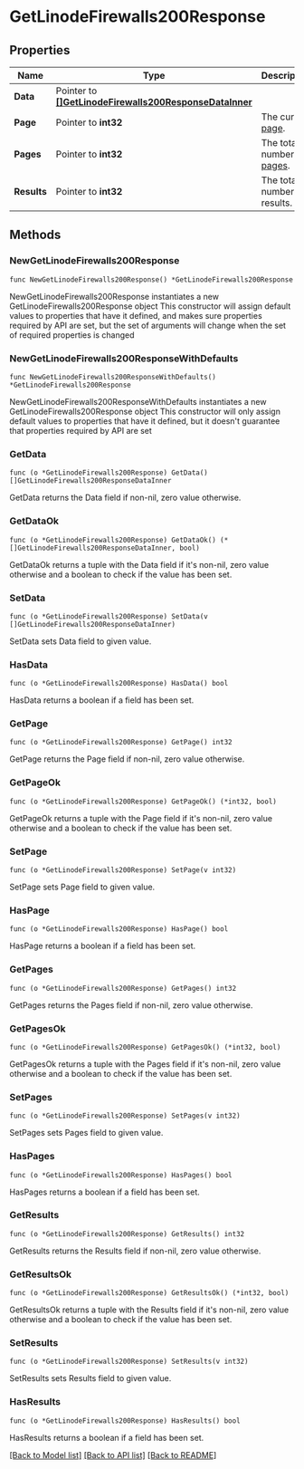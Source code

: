 # GetLinodeFirewalls200Response

## Properties

Name | Type | Description | Notes
------------ | ------------- | ------------- | -------------
**Data** | Pointer to [**[]GetLinodeFirewalls200ResponseDataInner**](GetLinodeFirewalls200ResponseDataInner.md) |  | [optional] 
**Page** | Pointer to **int32** | The current [page](https://techdocs.akamai.com/linode-api/reference/pagination). | [optional] [readonly] 
**Pages** | Pointer to **int32** | The total number of [pages](https://techdocs.akamai.com/linode-api/reference/pagination). | [optional] [readonly] 
**Results** | Pointer to **int32** | The total number of results. | [optional] [readonly] 

## Methods

### NewGetLinodeFirewalls200Response

`func NewGetLinodeFirewalls200Response() *GetLinodeFirewalls200Response`

NewGetLinodeFirewalls200Response instantiates a new GetLinodeFirewalls200Response object
This constructor will assign default values to properties that have it defined,
and makes sure properties required by API are set, but the set of arguments
will change when the set of required properties is changed

### NewGetLinodeFirewalls200ResponseWithDefaults

`func NewGetLinodeFirewalls200ResponseWithDefaults() *GetLinodeFirewalls200Response`

NewGetLinodeFirewalls200ResponseWithDefaults instantiates a new GetLinodeFirewalls200Response object
This constructor will only assign default values to properties that have it defined,
but it doesn't guarantee that properties required by API are set

### GetData

`func (o *GetLinodeFirewalls200Response) GetData() []GetLinodeFirewalls200ResponseDataInner`

GetData returns the Data field if non-nil, zero value otherwise.

### GetDataOk

`func (o *GetLinodeFirewalls200Response) GetDataOk() (*[]GetLinodeFirewalls200ResponseDataInner, bool)`

GetDataOk returns a tuple with the Data field if it's non-nil, zero value otherwise
and a boolean to check if the value has been set.

### SetData

`func (o *GetLinodeFirewalls200Response) SetData(v []GetLinodeFirewalls200ResponseDataInner)`

SetData sets Data field to given value.

### HasData

`func (o *GetLinodeFirewalls200Response) HasData() bool`

HasData returns a boolean if a field has been set.

### GetPage

`func (o *GetLinodeFirewalls200Response) GetPage() int32`

GetPage returns the Page field if non-nil, zero value otherwise.

### GetPageOk

`func (o *GetLinodeFirewalls200Response) GetPageOk() (*int32, bool)`

GetPageOk returns a tuple with the Page field if it's non-nil, zero value otherwise
and a boolean to check if the value has been set.

### SetPage

`func (o *GetLinodeFirewalls200Response) SetPage(v int32)`

SetPage sets Page field to given value.

### HasPage

`func (o *GetLinodeFirewalls200Response) HasPage() bool`

HasPage returns a boolean if a field has been set.

### GetPages

`func (o *GetLinodeFirewalls200Response) GetPages() int32`

GetPages returns the Pages field if non-nil, zero value otherwise.

### GetPagesOk

`func (o *GetLinodeFirewalls200Response) GetPagesOk() (*int32, bool)`

GetPagesOk returns a tuple with the Pages field if it's non-nil, zero value otherwise
and a boolean to check if the value has been set.

### SetPages

`func (o *GetLinodeFirewalls200Response) SetPages(v int32)`

SetPages sets Pages field to given value.

### HasPages

`func (o *GetLinodeFirewalls200Response) HasPages() bool`

HasPages returns a boolean if a field has been set.

### GetResults

`func (o *GetLinodeFirewalls200Response) GetResults() int32`

GetResults returns the Results field if non-nil, zero value otherwise.

### GetResultsOk

`func (o *GetLinodeFirewalls200Response) GetResultsOk() (*int32, bool)`

GetResultsOk returns a tuple with the Results field if it's non-nil, zero value otherwise
and a boolean to check if the value has been set.

### SetResults

`func (o *GetLinodeFirewalls200Response) SetResults(v int32)`

SetResults sets Results field to given value.

### HasResults

`func (o *GetLinodeFirewalls200Response) HasResults() bool`

HasResults returns a boolean if a field has been set.


[[Back to Model list]](../README.md#documentation-for-models) [[Back to API list]](../README.md#documentation-for-api-endpoints) [[Back to README]](../README.md)


